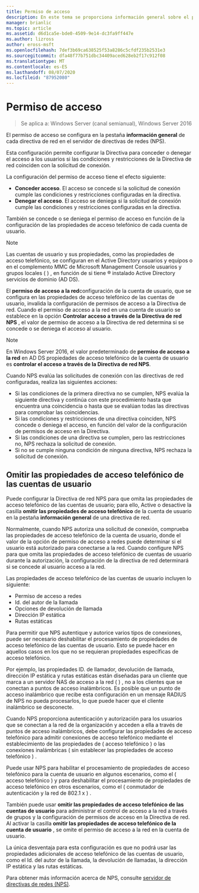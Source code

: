 ```yaml
---
title: Permiso de acceso
description: En este tema se proporciona información general sobre el permiso de acceso a la Directiva de red para el servidor de directivas de redes en Windows Server 2016.
manager: brianlic
ms.topic: article
ms.assetid: d6d1ca5e-bde0-4509-9e14-dc3fa9ff447e
ms.author: lizross
author: eross-msft
ms.openlocfilehash: 7def3b69ca638525f53a8286c5cfdf235b2531e3
ms.sourcegitcommit: dfa48f77b751dbc34409aced628eb2f17c912f08
ms.translationtype: MT
ms.contentlocale: es-ES
ms.lasthandoff: 08/07/2020
ms.locfileid: "87952080"
---
```

# <a name="access-permission"></a>Permiso de acceso

>Se aplica a: Windows Server (canal semianual), Windows Server 2016

El permiso de acceso se configura en la pestaña **información general** de cada directiva de red en el servidor de directivas de redes (NPS).

Esta configuración permite configurar la Directiva para conceder o denegar el acceso a los usuarios si las condiciones y restricciones de la Directiva de red coinciden con la solicitud de conexión.

La configuración del permiso de acceso tiene el efecto siguiente:

- **Conceder acceso**. El acceso se concede si la solicitud de conexión cumple las condiciones y restricciones configuradas en la directiva.
- **Denegar el acceso**. El acceso se deniega si la solicitud de conexión cumple las condiciones y restricciones configuradas en la directiva.

También se concede o se deniega el permiso de acceso en función de la configuración de las propiedades de acceso telefónico de cada cuenta de usuario.

>[!NOTE]
>Las cuentas de usuario y sus propiedades, como las propiedades de acceso telefónico, se configuran en el Active Directory usuarios y equipos o en el complemento MMC de Microsoft Management Console usuarios y grupos locales \( \) , en función de si tiene &reg; instalado Active Directory servicios de dominio (AD DS).

El **permiso de acceso a la red**configuración de la cuenta de usuario, que se configura en las propiedades de acceso telefónico de las cuentas de usuario, invalida la configuración de permisos de acceso a la Directiva de red. Cuando el permiso de acceso a la red en una cuenta de usuario se establece en la opción **Controlar acceso a través de la Directiva de red NPS** , el valor de permiso de acceso a la Directiva de red determina si se concede o se deniega el acceso al usuario.

>[!NOTE]
>En Windows Server 2016, el valor predeterminado de **permiso de acceso a la red** en AD DS propiedades de acceso telefónico de la cuenta de usuario es **controlar el acceso a través de la Directiva de red NPS**.

Cuando NPS evalúa las solicitudes de conexión con las directivas de red configuradas, realiza las siguientes acciones:

- Si las condiciones de la primera directiva no se cumplen, NPS evalúa la siguiente directiva y continúa con este procedimiento hasta que encuentra una coincidencia o hasta que se evalúan todas las directivas para comprobar las coincidencias.
- Si las condiciones y restricciones de una directiva coinciden, NPS concede o deniega el acceso, en función del valor de la configuración de permisos de acceso en la Directiva.
- Si las condiciones de una directiva se cumplen, pero las restricciones no, NPS rechaza la solicitud de conexión.
- Si no se cumple ninguna condición de ninguna directiva, NPS rechaza la solicitud de conexión.

## <a name="ignore-user-account-dial-in-properties"></a>Omitir las propiedades de acceso telefónico de las cuentas de usuario

Puede configurar la Directiva de red NPS para que omita las propiedades de acceso telefónico de las cuentas de usuario; para ello, Active o desactive la casilla **omitir las propiedades de acceso telefónico** de la cuenta de usuario en la pestaña **información general** de una directiva de red.

Normalmente, cuando NPS autoriza una solicitud de conexión, comprueba las propiedades de acceso telefónico de la cuenta de usuario, donde el valor de la opción de permiso de acceso a redes puede determinar si el usuario está autorizado para conectarse a la red. Cuando configure NPS para que omita las propiedades de acceso telefónico de cuentas de usuario durante la autorización, la configuración de la directiva de red determinará si se concede al usuario acceso a la red.

Las propiedades de acceso telefónico de las cuentas de usuario incluyen lo siguiente:

- Permiso de acceso a redes
- Id. del autor de la llamada
- Opciones de devolución de llamada
- Dirección IP estática
- Rutas estáticas

Para permitir que NPS autentique y autorice varios tipos de conexiones, puede ser necesario deshabilitar el procesamiento de propiedades de acceso telefónico de las cuentas de usuario. Esto se puede hacer en aquellos casos en los que no se requieran propiedades específicas de acceso telefónico.

Por ejemplo, las propiedades ID. de llamador, devolución de llamada, dirección IP estática y rutas estáticas están diseñadas para un cliente que marca a un servidor NAS de acceso a la red \( \) , no a los clientes que se conectan a puntos de acceso inalámbricos. Es posible que un punto de acceso inalámbrico que recibe esta configuración en un mensaje RADIUS de NPS no pueda procesarlos, lo que puede hacer que el cliente inalámbrico se desconecte.

Cuando NPS proporciona autenticación y autorización para los usuarios que se conectan a la red de la organización y acceden a ella a través de puntos de acceso inalámbricos, debe configurar las propiedades de acceso telefónico para admitir conexiones de acceso telefónico mediante el establecimiento de las propiedades de \( acceso telefónico \) o las conexiones inalámbricas \( sin establecer las propiedades de acceso telefónico \) .

Puede usar NPS para habilitar el procesamiento de propiedades de acceso telefónico para la cuenta de usuario en algunos escenarios, como el \( acceso telefónico \) y para deshabilitar el procesamiento de propiedades de acceso telefónico en otros escenarios, como el \( conmutador de autenticación y la red de 802.1 x \) .

También puede usar **omitir las propiedades de acceso telefónico de las cuentas de usuario** para administrar el control de acceso a la red a través de grupos y la configuración de permisos de acceso en la Directiva de red. Al activar la casilla **omitir las propiedades de acceso telefónico de la cuenta de usuario** , se omite el permiso de acceso a la red en la cuenta de usuario.

La única desventaja para esta configuración es que no podrá usar las propiedades adicionales de acceso telefónico de las cuentas de usuario, como el Id. del autor de la llamada, la devolución de llamadas, la dirección IP estática y las rutas estáticas.

Para obtener más información acerca de NPS, consulte [servidor de directivas de redes (NPS)](nps-top.md).
